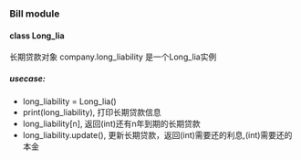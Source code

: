 ### Bill module

#### class Long_lia
长期贷款对象
company.long_liability 是一个Long_lia实例
##### usecase:
  - long_liability = Long_lia()
  - print(long_liability), 打印长期贷款信息
  - long_liability[n], 返回(int)还有n年到期的长期贷款
  - long_liability.update(), 更新长期贷款，返回(int)需要还的利息,(int)需要还的本金
  
